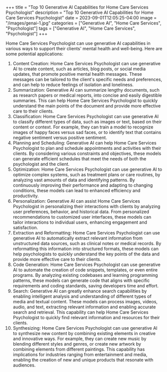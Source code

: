 +++
title = "Top 10 Generative AI Capabilities for Home Care Services Psychologist"
description = "Top 10 Generative AI Capabilities for Home Care Services Psychologist"
date = 2023-09-01T12:05:25-04:00
image = "/images/genai-1.jpg"
categories = ["Generative AI", "Home Care Services", "Psychologist"]
tags = ["Generative AI", "Home Care Services", "Psychologist"]
+++

Home Care Services Psychologist can use generative AI capabilities in various ways to support their clients' mental health and well-being. Here are some potential applications:

1. Content Creation: Home Care Services Psychologist can use generative AI to create content, such as articles, blog posts, or social media updates, that promote positive mental health messages. These messages can be tailored to the client's specific needs and preferences, and can help to reduce feelings of isolation and loneliness.
2. Summarization: Generative AI can summarize lengthy documents, such as research papers or medical reports, into concise and easily digestible summaries. This can help Home Care Services Psychologist to quickly understand the main points of the document and provide more effective care to their clients.
3. Classification: Home Care Services Psychologist can use generative AI to classify different types of data, such as images or text, based on their content or context. For example, they can train a model to recognize images of happy faces versus sad faces, or to identify text that contains negative sentiment versus positive sentiment.
4. Planning and Scheduling: Generative AI can help Home Care Services Psychologist to plan and schedule appointments and activities with their clients. By considering various constraints and objectives, these models can generate efficient schedules that meet the needs of both the psychologist and the client.
5. Optimization: Home Care Services Psychologist can use generative AI to optimize complex systems, such as treatment plans or care routines, by analyzing vast amounts of data and identifying patterns. By continuously improving their performance and adapting to changing conditions, these models can lead to enhanced efficiency and productivity.
6. Personalization: Generative AI can assist Home Care Services Psychologist in personalizing their interactions with clients by analyzing user preferences, behavior, and historical data. From personalized recommendations to customized user interfaces, these models can tailor interactions to individual users, enhancing engagement and satisfaction.
7. Extraction and Reformatting: Home Care Services Psychologist can use generative AI to automatically extract relevant information from unstructured data sources, such as clinical notes or medical records. By reformatting this information into structured formats, these models can help psychologists to quickly understand the key points of the data and provide more effective care to their clients.
8. Code Generation: Home Care Services Psychologist can use generative AI to automate the creation of code snippets, templates, or even entire programs. By analyzing existing codebases and learning programming patterns, these models can generate code that aligns with specific requirements and coding standards, saving developers time and effort.
9. Search: Generative AI can greatly enhance search capabilities by enabling intelligent analysis and understanding of different types of media and textual content. These models can process images, videos, audio, and text, extracting relevant information and enabling accurate search and retrieval. This capability can help Home Care Services Psychologist to quickly find relevant information and resources for their clients.
10. Synthesizing: Home Care Services Psychologist can use generative AI to synthesize new content by combining existing elements in creative and innovative ways. For example, they can create new music by blending different styles and genres, or create new artwork by combining elements from different paintings. This capability has implications for industries ranging from entertainment and media, enabling the creation of new and unique products that resonate with audiences.